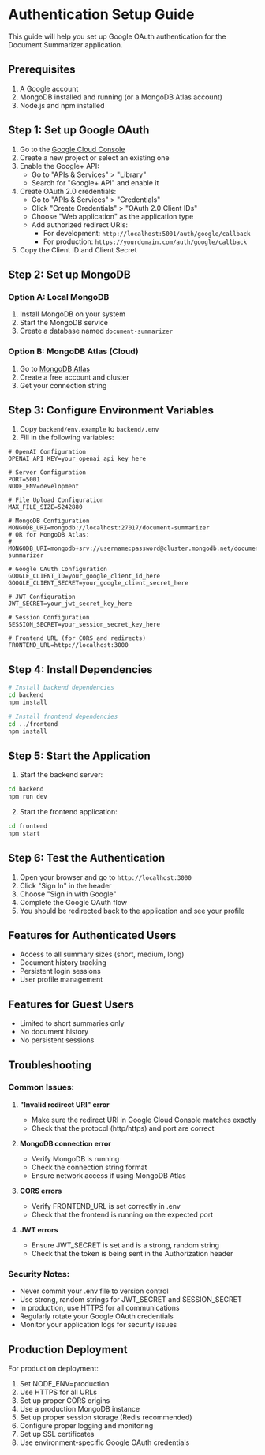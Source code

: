 # Authentication Setup Guide

This guide will help you set up Google OAuth authentication for the Document Summarizer application.

## Prerequisites

1. A Google account
2. MongoDB installed and running (or a MongoDB Atlas account)
3. Node.js and npm installed

## Step 1: Set up Google OAuth

1. Go to the [Google Cloud Console](https://console.cloud.google.com/)
2. Create a new project or select an existing one
3. Enable the Google+ API:
   - Go to "APIs & Services" > "Library"
   - Search for "Google+ API" and enable it
4. Create OAuth 2.0 credentials:
   - Go to "APIs & Services" > "Credentials"
   - Click "Create Credentials" > "OAuth 2.0 Client IDs"
   - Choose "Web application" as the application type
   - Add authorized redirect URIs:
     - For development: `http://localhost:5001/auth/google/callback`
     - For production: `https://yourdomain.com/auth/google/callback`
5. Copy the Client ID and Client Secret

## Step 2: Set up MongoDB

### Option A: Local MongoDB
1. Install MongoDB on your system
2. Start the MongoDB service
3. Create a database named `document-summarizer`

### Option B: MongoDB Atlas (Cloud)
1. Go to [MongoDB Atlas](https://www.mongodb.com/atlas)
2. Create a free account and cluster
3. Get your connection string

## Step 3: Configure Environment Variables

1. Copy `backend/env.example` to `backend/.env`
2. Fill in the following variables:

```env
# OpenAI Configuration
OPENAI_API_KEY=your_openai_api_key_here

# Server Configuration
PORT=5001
NODE_ENV=development

# File Upload Configuration
MAX_FILE_SIZE=5242880

# MongoDB Configuration
MONGODB_URI=mongodb://localhost:27017/document-summarizer
# OR for MongoDB Atlas:
# MONGODB_URI=mongodb+srv://username:password@cluster.mongodb.net/document-summarizer

# Google OAuth Configuration
GOOGLE_CLIENT_ID=your_google_client_id_here
GOOGLE_CLIENT_SECRET=your_google_client_secret_here

# JWT Configuration
JWT_SECRET=your_jwt_secret_key_here

# Session Configuration
SESSION_SECRET=your_session_secret_key_here

# Frontend URL (for CORS and redirects)
FRONTEND_URL=http://localhost:3000
```

## Step 4: Install Dependencies

```bash
# Install backend dependencies
cd backend
npm install

# Install frontend dependencies
cd ../frontend
npm install
```

## Step 5: Start the Application

1. Start the backend server:
```bash
cd backend
npm run dev
```

2. Start the frontend application:
```bash
cd frontend
npm start
```

## Step 6: Test the Authentication

1. Open your browser and go to `http://localhost:3000`
2. Click "Sign In" in the header
3. Choose "Sign in with Google"
4. Complete the Google OAuth flow
5. You should be redirected back to the application and see your profile

## Features for Authenticated Users

- Access to all summary sizes (short, medium, long)
- Document history tracking
- Persistent login sessions
- User profile management

## Features for Guest Users

- Limited to short summaries only
- No document history
- No persistent sessions

## Troubleshooting

### Common Issues:

1. **"Invalid redirect URI" error**
   - Make sure the redirect URI in Google Cloud Console matches exactly
   - Check that the protocol (http/https) and port are correct

2. **MongoDB connection error**
   - Verify MongoDB is running
   - Check the connection string format
   - Ensure network access if using MongoDB Atlas

3. **CORS errors**
   - Verify FRONTEND_URL is set correctly in .env
   - Check that the frontend is running on the expected port

4. **JWT errors**
   - Ensure JWT_SECRET is set and is a strong, random string
   - Check that the token is being sent in the Authorization header

### Security Notes:

- Never commit your .env file to version control
- Use strong, random strings for JWT_SECRET and SESSION_SECRET
- In production, use HTTPS for all communications
- Regularly rotate your Google OAuth credentials
- Monitor your application logs for security issues

## Production Deployment

For production deployment:

1. Set NODE_ENV=production
2. Use HTTPS for all URLs
3. Set up proper CORS origins
4. Use a production MongoDB instance
5. Set up proper session storage (Redis recommended)
6. Configure proper logging and monitoring
7. Set up SSL certificates
8. Use environment-specific Google OAuth credentials 